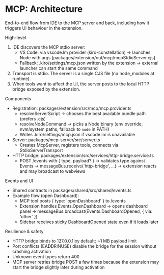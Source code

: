 # MCP: Architecture

End-to-end flow from IDE to the MCP server and back, including how it triggers UI behaviour in the extension.

High-level
1) IDE discovers the MCP stdio server:
   - VS Code: via vscode.lm provider (kiro-constellation) → launches Node with args [packages/extension/out/mcp/mcpStdioServer.cjs]
   - Fallback: .kiro/settings/mcp.json written by the extension → external launcher can start the same command
2) Transport is stdio. The server is a single CJS file (no node_modules at runtime).
3) When tools want to affect the UI, the server posts to the local HTTP bridge exposed by the extension.

Components
- Registration: packages/extension/src/mcp/mcp.provider.ts
  - resolveServerScript → chooses the best available bundle path (prefers .cjs)
  - resolveNodeCommand → picks a Node binary (env override, nvm/system paths, fallback to `node` in PATH)
  - Writes .kiro/settings/mcp.json if vscode.lm is unavailable
- Server: packages/mcp-server/src/server.ts
  - Creates McpServer, registers tools, connects via StdioServerTransport
- HTTP bridge: packages/extension/src/services/http-bridge.service.ts
  - POST /events with { type, payload? } → validates type against Events → messageBus.receive('http-bridge', ...) → extension reacts and may broadcast to webviews

Events and UI
- Shared contracts in packages/shared/src/shared/events.ts
- Example flow (open Dashboard):
  - MCP tool posts { type: 'openDashboard' } to /events
  - Extension handles Events.OpenDashboard → opens dashboard panel → messageBus.broadcast(Events.DashboardOpened, { via: 'other' })
  - Sidebar receives sticky DashboardOpened state even if it loads later

Resilience & safety
- HTTP bridge binds to 127.0.0.1 by default; ~1 MB payload limit
- Port conflicts (EADDRINUSE) disable the bridge for the session without crashing activation
- Unknown event types return 400
- MCP server retries bridge POST a few times because the extension may start the bridge slightly later during activation

